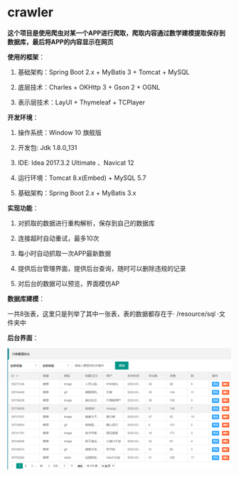 # crawler

**这个项目是使用爬虫对某一个APP进行爬取，爬取内容通过数学建模提取保存到数据库，最后将APP的内容显示在网页**

**使用的框架**：

1. 基础架构：Spring Boot 2.x + MyBatis 3 + Tomcat + MySQL

2. 底层技术：Charles + OKHttp 3 + Gson 2 + OGNL

3. 表示层技术：LayUI + Thymeleaf + TCPlayer

**开发环境**：

1. 操作系统：Window 10 旗舰版

2. 开发包: Jdk 1.8.0_131

3. IDE: Idea 2017.3.2 Ultimate 、Navicat 12

4. 运行环境：Tomcat 8.x(Embed) + MySQL 5.7

5. 基础架构：Spring Boot 2.x + MyBatis 3.x
    
**实现功能**：

1. 对抓取的数据进行重构解析，保存到自己的数据库

2. 连接超时自动重试，最多10次

3. 每小时自动抓取一次APP最新数据

4. 提供后台管理界面，提供后台查询，随时可以删除违规的记录

5. 对后台的数据可以预览，界面模仿AP

**数据库建模**：

一共8张表，这里只是列举了其中一张表，表的数据都存在于· /resource/sql ·文件夹中




**后台界面**：

![Aaron Swartz](https://raw.githubusercontent.com/zaishixiaoyao/MarkdownPhotos/master/%E5%86%85%E5%AE%B9%E7%AE%A1%E7%90%86%E5%90%8E%E5%8F%B0%E7%95%8C%E9%9D%A2.png)

